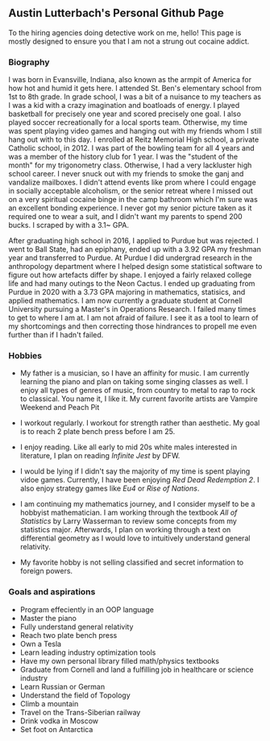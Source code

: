 ## Austin Lutterbach's Personal Github Page

To the hiring agencies doing detective work on me, hello! This page is mostly designed to ensure you that I am not a strung out cocaine addict.

### Biography
I was born in Evansville, Indiana, also known as the armpit of America for how hot and humid it gets here. I attended St. Ben's elementary school from 1st to 8th grade. In grade school, I was a bit of a nuisance to my teachers as I was a kid with a crazy imagination and boatloads of energy. I played basketball for precisely one year and scored precisely one goal. I also played soccer recreationally for a local sports team. Otherwise, my time was spent playing video games and hanging out with my friends whom I still hang out with to this day. I enrolled at Reitz Memorial High school, a private Catholic school, in 2012. I was part of the bowling team for all 4 years and was a member of the history club for 1 year. I was the "student of the month" for my trigonometry class. Otherwise, I had a very lackluster high school career. I never snuck out with my friends to smoke the ganj and vandalize mailboxes. I didn't attend events like prom where I could engage in socially acceptable alcoholism, or the senior retreat where I missed out on a very spiritual cocaine binge in the camp bathroom which I'm sure was an excellent bonding experience. I never got my senior picture taken as it required one to wear a suit, and I didn't want my parents to spend 200 bucks. I scraped by with a 3.1~ GPA. 

After graduating high school in 2016, I applied to Purdue but was rejected. I went to Ball State, had an epiphany, ended up with a 3.92 GPA my freshman year and transferred to Purdue. At Purdue I did undergrad research in the anthropology department where I helped design some statistical software to figure out how artefacts differ by shape. I enjoyed a fairly relaxed college life and had many outings to the Neon Cactus. I ended up graduating from Purdue in 2020 with a 3.73 GPA majoring in mathematics, statisics, and applied mathematics. I am now currently a graduate student at Cornell University pursuing a Master's in Operations Research. I failed many times to get to where I am at. I am not afraid of failure. I see it as a tool to learn of my shortcomings and then correcting those hindrances to propell me even further than if I hadn't failed.

### Hobbies
- My father is a musician, so I have an affinity for music. I am currently learning the piano and plan on taking some singing classes as well. I enjoy all types of genres of music, from country to metal to rap to rock to classical. You name it, I like it. My current favorite artists are Vampire Weekend and Peach Pit

- I workout regularly. I workout for strength rather than aesthetic. My goal is to reach 2 plate bench press before I am 25.

- I enjoy reading. Like all early to mid 20s white males interested in literature, I plan on reading *Infinite Jest* by DFW.

- I would be lying if I didn't say the majority of my time is spent playing vidoe games. Currently, I have been enjoying *Red Dead Redemption 2*. I also enjoy strategy games like *Eu4* or *Rise of Nations*.

- I am continuing my mathematics journey, and I consider myself to be a hobbyist mathematician. I am working through the textbook *All of Statistics* by Larry Wasserman to review some concepts from my statistics major. Afterwards, I plan on working through a text on differential geometry as I would love to intuitively understand general relativity. 

- My favorite hobby is not selling classified and secret information to foreign powers.


### Goals and aspirations
- Program effeciently in an OOP language
- Master the piano
- Fully understand general relativity 
- Reach two plate bench press
- Own a Tesla
- Learn leading industry optimization tools
- Have my own personal library filled math/physics textbooks
- Graduate from Cornell and land a fulfilling job in healthcare or science industry
- Learn Russian or German
- Understand the field of Topology
- Climb a mountain
- Travel on the Trans-Siberian railway
- Drink vodka in Moscow
- Set foot on Antarctica
